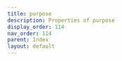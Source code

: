 ```yaml
---
title: purpose
description: Properties of purpose
display_order: 114
nav_order: 114
parent: Index
layout: default
---
```



